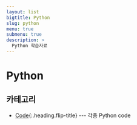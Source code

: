 ```yaml
---
layout: list
bigtitle: Python
slug: python
menu: true
submenu: true
description: >
  Python 학습자료
---
```


# Python

## 카테고리

* [Code]{:.heading.flip-title} --- 각종 Python code

[Code]: /Code/